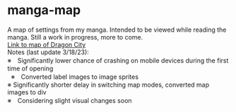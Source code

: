 # manga-map
A map of settings from my manga. Intended to be viewed while reading the manga. Still a work in progress, more to come.<br>
[Link to map of Dragon City](https://ordealist.github.io/manga-map/brongdyu_map.html)<br>
Notes (last update 3/18/23):<br>
※　Significantly lower chance of crashing on mobile devices during the first time of opening<br>
&nbsp;&nbsp;※　Converted label images to image sprites<br>
※  Significantly shorter delay in switching map modes, converted map images to div<br>
※　Considering slight visual changes soon<br>

